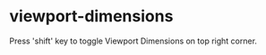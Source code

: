 viewport-dimensions
===================

Press 'shift' key to toggle Viewport Dimensions on top right corner.
